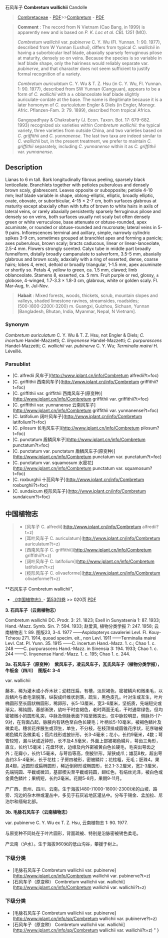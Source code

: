 石风车子 **Combretum wallichii** Candolle

> [Combretaceae](http://www.iplant.cn/info/Combretaceae?t=foc) - [PDF](http://www.iplant.cn/foc/pdf/Combretaceae.pdf)>>[Combretum](http://www.iplant.cn/info/Combretum?t=foc) - [PDF](http://www.iplant.cn/foc/pdf/Combretum.pdf)


> **Comment** : 
> The record from N Vietnam (Cao Bang, in 1999) is apparently new and is based on *P. K. Loc et al. CBL 1351* (MO).
>
> *Combretum wallichii* var. *pubinerve* C. Y. Wu (Fl. Yunnan. 1: 90. 1977), described from W Yunnan (Lushui), differs from typical *C. wallichii* in having a suborbicular leaf blade, abaxially sparsely ferruginous pilose at maturity, densely so on veins. Because the species is so variable in leaf blade shape, only the hairiness would reliably separate var. *pubinerve*, and that character does not seem sufficient to justify formal recognition of a variety.
>
> *Combretum auriculatum* C. Y. Wu & T. Z. Hsu (in C. Y. Wu, Fl. Yunnan. 1: 90. 1977), described from SW Yunnan (Cangyuan), appears to be a form of *C. wallichii* with a ± oblanceolate leaf blade slightly auriculate-cordate at the base. The name is illegitimate because it is a later homonym of *C. auriculatum* Engler & Diels (in Engler, Monogr. Afric. Pflanzen-Fam. 3: 79. 1899), described from tropical Africa.
>
> Gangopadhyay & Chakrabarty (J. Econ. Taxon. Bot. 17: 679-682. 1993) recognized six varieties within *Combretum wallichii*: the typical variety, three varieties from outside China, and two varieties based on *C. griffithii* and *C. yunnanense*. The last two taxa are indeed similar to *C. wallichii* but, in the present treatment, we prefer to maintain *C. griffithii* separately, including *C. yunnanense* within it as *C. griffithii* var. *yunnanense*.

## Description

Lianas to 6 m tall. Bark longitudinally fibrous peeling, sparsely black lenticellate. Branchlets together with petioles puberulous and densely brown scaly, glabrescent. Leaves opposite or subopposite; petiole 4-10 mm; leaf blade variable in shape, oblong-elliptic, elliptic, broadly elliptic, ovate, obovate, or suborbicular, 4-15 × 2-7 cm, both surfaces glabrous at maturity except abaxially often with tufts of brown to white hairs in axils of lateral veins, or rarely abaxially persistently sparsely ferruginous pilose and densely so on veins, both surfaces usually not scaly but often densely green or white verruculose, base attenuate or obtuse-rounded, apex acuminate, or rounded or obtuse-rounded and mucronate; lateral veins in 5-9 pairs. Inflorescences terminal and axillary, simple, narrowly cylindric spikes 3-9 cm, sometimes grouped at branchlet apex and forming a panicle; axes puberulous, brown scaly; bracts caducous, linear or linear-lanceolate, 2.5-4 mm. Flowers strongly scented. Calyx tube in middle part broadly funnelform, distally broadly campanulate to salverform, 3.5-5 mm, abaxially glabrous and brown scaly, adaxially with a ring of exserted, dense, coarse hairs; lobes 4, erect, deltoid or broadly triangular, 1-1.5 mm, apex acuminate or shortly so. Petals 4, yellow to green, ca. 1.5 mm, clawed; limb oblanceolate. Stamens 8, exserted, ca. 5 mm. Fruit purple or red, glossy, ± globose, 4-winged, 1.7-3.3 × 1.8-3 cm, glabrous, white or golden scaly. Fl. Mar-Aug, fr. Jul-Nov.


> **Habait** : 
> Mixed forests, woods, thickets, scrub, mountain slopes and valleys, shaded limestone ravines, streamsides, roadsides; (500-)800-2200(-3200) m. Guangxi, Guizhou, Sichuan, Yunnan [Bangladesh, Bhutan, India, Myanmar, Nepal, N Vietnam].

### Synonym
*Combretum auriculatum* C. Y. Wu & T. Z. Hsu, not Engler & Diels; *C. incertum* Handel-Mazzetti; *C. linyenense* Handel-Mazzetti; *C. purpurascens* Handel-Mazzetti; *C. wallichii* var. *pubinerve* C. Y. Wu; *Terminalia mairei* H. Léveillé.

### Parsublist

* [C.  alfredii  风车子](http://www.iplant.cn/info/Combretum alfredii?t=foc)
* [C.  griffithii  西南风车子](http://www.iplant.cn/info/Combretum griffithii?t=foc)
* [C.  griffithii var. griffithii  西南风车子(原变种)](http://www.iplant.cn/info/Combretum griffithii var. griffithii?t=foc)
* [C.  griffithii var. yunnanense  云南风车子](http://www.iplant.cn/info/Combretum griffithii var. yunnanense?t=foc)
* [C.  latifolium  阔叶风车子](http://www.iplant.cn/info/Combretum latifolium?t=foc)
* [C.  pilosum  长毛风车子](http://www.iplant.cn/info/Combretum pilosum?t=foc)
* [C.  punctatum  盾鳞风车子](http://www.iplant.cn/info/Combretum punctatum?t=foc)
* [C.  punctatum var. punctatum  盾鳞风车子(原变种)](http://www.iplant.cn/info/Combretum punctatum var. punctatum?t=foc)
* [C.  punctatum var. squamosum  水密花](http://www.iplant.cn/info/Combretum punctatum var. squamosum?t=foc)
* [C.  roxburghii  十蕊风车子](http://www.iplant.cn/info/Combretum roxburghii?t=foc)
* [C.  sundaicum  榄形风车子](http://www.iplant.cn/info/Combretum sundaicum?t=foc)


## 中国植物志

> * [风车子  C.  alfredii](http://www.iplant.cn/info/Combretum alfredii?t=z)
> * [耳叶风车子  C.  auriculatum](http://www.iplant.cn/info/Combretum auriculatum?t=z)
> * [西南风车子  C.  griffithii](http://www.iplant.cn/info/Combretum griffithii?t=z)
> * [阔叶风车子  C.  latifolium](http://www.iplant.cn/info/Combretum latifolium?t=z)
> * [榄形风车子  C.  olivaeforme](http://www.iplant.cn/info/Combretum olivaeforme?t=z)


**石风车子 Combretum wallichii",


* [《中国植物志》](http://www.iplant.cn/frps)- [第53(1)卷](http://www.iplant.cn/frps/vol/53(1)) >> 020页 [PDF](http://www.iplant.cn/frps/pdf/53(1)/020a.PDF)


**3. 石风车子（云南植物志）**

Combretum wallichii DC. Prodr. 3: 21. 1823; Exell in Sunyatsenia 1: 87. 1933; Hand.-Mazz. Symb. Sin. 7: 594. 1933; 赵爱真, 植物分类学报 7: 247. 1958; 云南植物志 1: 89. 图版23, 3-4. 1977 ——Aspidopterys cavaleriei Levl. Fl. Kouy-Tcheou 271. 1914, quoad specim. eit., non Levl. 1911 ——Terminalia mairei Levl. Cat. Pl. Yunn. 35. 1915 ——C. incertum Hand.-Mazz. 1. c.; Chao 1. c. 248 ——C. purpurascens Hand.-Mazz. in Sinensia 3: 194. 1933; Chao 1. c. 244 ——C. linyenense Hand.-Mazz. 1. c. 195; Chao 1. c. 244.

**3a. 石风车子（原变种）　紫风车子，凌云风车子，瓦氏风车子（植物分类学报），牛板金（四川）　图版4: 3-4**

var. wallichii

藤本，稀为灌木或小乔木状；幼枝压扁，有槽，淡灰褐色，密被鳞片和微柔毛，以后鳞片与柔毛渐脱落，纵裂成纤维状剥落，疏生，黑色皮孔。叶对生或互生，叶片椭圆形至长圆状椭圆形，稀卵形，长5-13厘米，宽3-6厘米，坚纸质，先端短尖或渐尖，稀钝圆，基部渐狭，幼叶干时变褐色，老时两面无毛，干时通常绿色，但均密被微小的圆形乳突，中脉及侧脉表面下陷至微突出，仅中脉较明显，侧脉(5-)7-9对，在背面凸起，脉腋内有锈色至白色长硬毛；叶柄长5-10毫米，被褐色鳞片及微柔毛。穗状花序腋生或顶生，单生，不分枝，在枝顶排成圆锥花序状，花序轴被褐色鳞片及微柔毛；苞片线形或披针形，长3-4毫米；花小，长约9毫米，4数；萼管较短，漏斗状或近钟形，长不及4.5毫米，外面上部被褐色鳞片，萼齿三角形，直立，长约1.5毫米；花盘环状，边缘及内外密被黄白色长硬毛，毛突出萼齿之外；花瓣小，长约1.5毫米，与萼齿等高，倒披针形，渐狭成爪；雄蕊8枚，超出萼齿约3.5-4毫米，长于花柱；子房四棱形，密被鳞片；花柱粗，无毛；胚珠4。果具4翅，近圆形或扁椭圆形，稀近倒卵形或椭圆形，长2.1-3.2厘米，宽2-3厘米，先端钝圆、平截或微凹，基部楔尖至平截或钝圆，翅红色，有绢丝光泽，被白色或金黄色鳞片；果柄短，长约2毫米。花期5-8月，果期9-11月。

产广西、贵州、四川、云南。生于海拔(480-)1000-1800(-2300)米的山坡、路旁、沟边的杂木林或灌丛中，多见于石灰岩地区灌丛中。分布于锡金、孟加拉、尼泊尔和缅甸北部。

**3b. 毛脉石风车子（云南植物志）**

var. pubinerve C. Y. Wu ex T. Z. Hsu, 云南植物志 1: 90. 1977.

与原变种不同处在于叶片圆形，背面疏被、特别是沿脉密被锈色柔毛。

产云南（泸水）。生于海拔960米的低山沟谷，攀援于树上。

### 下级分类
* [毛脉石风车子  Combretum wallichii var. pubinerve](http://www.iplant.cn/info/Combretum wallichii var. pubinerve?t=z)
* [石风车子（原变种）  Combretum wallichii var. wallichii](http://www.iplant.cn/info/Combretum wallichii var. wallichii?t=z)

### 下级分类
* [毛脉石风车子  Combretum wallichii var. pubinerve](http://www.iplant.cn/info/sp/Combretum wallichii var. pubinerve?t=z)
* [石风车子（原变种）  Combretum wallichii var. wallichii](http://www.iplant.cn/info/sp/Combretum wallichii var. wallichii?t=z)
"
}